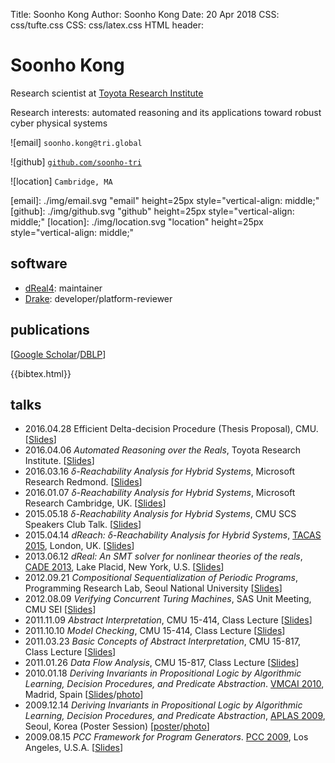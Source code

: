 Title:   Soonho Kong
Author:  Soonho Kong
Date:    20 Apr 2018
CSS: css/tufte.css
CSS: css/latex.css
HTML header:    <link rel="stylesheet" href="https://cdn.jsdelivr.net/npm/katex@0.9.0/dist/katex.min.css" integrity="sha384-TEMocfGvRuD1rIAacqrknm5BQZ7W7uWitoih+jMNFXQIbNl16bO8OZmylH/Vi/Ei" crossorigin="anonymous">
                <script src="https://cdn.jsdelivr.net/npm/katex@0.9.0/dist/katex.min.js" integrity="sha384-jmxIlussZWB7qCuB+PgKG1uLjjxbVVIayPJwi6cG6Zb4YKq0JIw+OMnkkEC7kYCq" crossorigin="anonymous"></script>
                <script src="https://cdnjs.cloudflare.com/ajax/libs/KaTeX/0.9.0/contrib/auto-render.min.js" integrity="sha384-IiI65aU9ZYub2MY9zhtKd1H2ps7xxf+eb2YFG9lX6uRqpXCvBTOidPRCXCrQ++Uc" crossorigin="anonymous"></script>


Soonho Kong
===========

Research scientist at [Toyota Research Institute][TRI]

Research interests: automated reasoning and its applications toward robust cyber physical systems

![email] `soonho.kong@tri.global`

![github] [`github.com/soonho-tri`](https://github.com/soonho-tri)

![location] `Cambridge, MA`

[TRI]: https://www.tri.global
[email]: ./img/email.svg "email" height=25px style="vertical-align: middle;"
[github]: ./img/github.svg "github" height=25px style="vertical-align: middle;"
[location]: ./img/location.svg "location" height=25px style="vertical-align: middle;"


software
--------

 - [dReal4][dreal4]: maintainer
 - [Drake][drake]: developer/platform-reviewer
 
[dreal4]: https://github.com/dreal/dreal4
[drake]: https://drake.mit.edu

publications
------------

[[Google Scholar][google-scholar]/[DBLP][dblp]]

[google-scholar]: https://scholar.google.com/citations?user=GLFFduAAAAAJ
[dblp]: https://dblp.uni-trier.de/pers/hd/k/Kong:Soonho

<!-- <div class="epigraph"> -->
<!-- <blockquote>  -->
<!-- </blockquote> -->
<!-- </div> -->
<!-- Generated by bibtex2html from bibtex.bib -->
{{bibtex.html}}


talks
-----

 * 2016.04.28 Efficient Delta-decision Procedure (Thesis Proposal), CMU. 
   [[Slides](./talks/20160428.pdf)]
 * 2016.04.06 *Automated Reasoning over the Reals*, Toyota Research Institute.
   [[Slides](./talks/20160406.pdf)]
 * 2016.03.16  *δ-Reachability Analysis for Hybrid Systems*, Microsoft Research Redmond. 
   [[Slides](./talks/20160316.pdf)]
 * 2016.01.07 *δ-Reachability Analysis for Hybrid Systems*, Microsoft Research Cambridge, UK. 
   [[Slides](./talks/20160316.pdf)]
 * 2015.05.18 *δ-Reachability Analysis for Hybrid Systems*, CMU SCS Speakers Club Talk.
   [[Slides](./talks/20150518.pdf)]
 * 2015.04.14 *dReach: δ-Reachability Analysis for Hybrid Systems*, [TACAS 2015][TACAS15], London, UK.
   [[Slides](./talks/20150414.pdf)]
 * 2013.06.12 *dReal: An SMT solver for nonlinear theories of the reals*, [CADE 2013][CADE13], Lake Placid, New York, U.S. 
   [[Slides][20130612]]
 * 2012.09.21 *Compositional Sequentialization of Periodic Programs*, Programming Research Lab, Seoul National University
   [[Slides](./talks/20120921.pdf)]
 * 2012.08.09 *Verifying Concurrent Turing Machines*, SAS Unit Meeting, CMU SEI
   [[Slides](./talks/20120809.pdf)]
 * 2011.11.09 *Abstract Interpretation*, CMU 15-414, Class Lecture
   [[Slides](./talks/20111109.pdf)]
 * 2011.10.10 *Model Checking*, CMU 15-414, Class Lecture
   [[Slides](./talks/20111010.pdf)]
 * 2011.03.23 *Basic Concepts of Abstract Interpretation*, CMU 15-817, Class Lecture
   [[Slides](./talks/20110323.pdf)]
 * 2011.01.26 *Data Flow Analysis*, CMU 15-817, Class Lecture
   [[Slides](./talks/20110126.pdf)]
 * 2010.01.18 *Deriving Invariants in Propositional Logic by Algorithmic Learning, Decision Procedures, and Predicate Abstraction*. [VMCAI 2010][VMCAI10], Madrid, Spain
   [[Slides](./talks/20100118.pdf)/[photo](./talks/20100118.jpg)]
 * 2009.12.14 *Deriving Invariants in Propositional Logic by Algorithmic Learning, Decision Procedures, and Predicate Abstraction*, [APLAS 2009][APLAS09], Seoul, Korea (Poster Session)
   [[poster](./talks/20091214.pdf)/[photo](./talks/20091214_APLAS_poster.jpg)]
 * 2009.08.15 *PCC Framework for Program Generators*. [PCC 2009][PCC09], Los Angeles, U.S.A.
   [[Slides](./talks/20090815.pdf)]

[TACAS15]: https://www.etaps.org/2015/tacas
[CADE13]: http://www.cl.cam.ac.uk/~gp351/cade24/
[VMCAI10]: http://software.imdea.org/events/vmcai10/
[20130612]: http://dreal.cs.cmu.edu/presentation/20130612/
[PCC09]: https://ti.arc.nasa.gov/events/pcc09/
[APLAS09]: http://ropas.snu.ac.kr/aplas09/

<!-- Render Math in the body -->
<script>renderMathInElement(document.body);</script>
